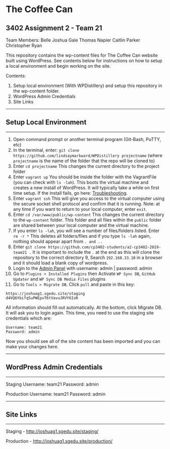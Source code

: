 # The Coffee Can

## 3402 Assignment 2 - Team 21 

Team Members:
Belle
Joshua Gale
Thomas Napier
Caitlin Parker
Christopher Ryan

This repository contains the wp-content files for The Coffee Can website built using WordPress. See contents below for instructions on how to setup a local environment and begin working on the site. 

Contents:
1. Setup local environment (With WPDistillery) and setup this repository in the wp-content folder.
2. WordPress Admin Credentials
3. Site Links

--------------------------------------------------------------

## Setup Local Environment

--------------------------------------------------------------

1. Open command prompt or another terminal program (Git-Bash, PuTTY, etc)
2. In the terminal, enter: `git clone https://github.com/lindsaymarkward/WPDistillery projectname` (where `projectname` is the name of the folder that the repo will be cloned to)
3. Enter `cd projectname` 
This changes the current directory to the project folder
4. Enter `vagrant up`
You should be inside the folder with the VagrantFile (you can check with `ls -lah`). This boots the virtual machine and creates a new install of WordPress. It will typically take a while on first time setup. If the install fails, go here: [Troubleshooting](https://github.com/lindsaymarkward/WPDistillery#troubleshooting).
5. Enter `vagrant ssh` 
This will give you access to the virtual computer using the secure socket shell protocol and confirm that it is running. Note: at any time if you want to return to your local computer, enter `exit`.
6. Enter `cd /var/www/public/wp-content` 
This changes the current directory to the `wp-content` folder. This folder and all files within the `public` folder are shared between your local computer and the virtual machine.      
7. If you enter `ls -lah`, you will see a number of files/folders listed. Enter `rm -r *` This deletes all folders/files and if you type `ls -lah` again, nothing should appear apart from `. and ..` 
8. Enter `git clone https://github.com/cp3402-students/a2-cp3402-2019-team21 .` 
It is important to include the `.` at the end as this will clone the repository to the correct directory
9, Search `192.168.33.10` in a browser and it should load a blank copy of wordpress. 
10. Login to the [Admin Panel](http://192.168.33.10/wp-admin/) with username: admin | password: admin
11. Go to `Plugins > Installed Plugins` then Activate `WP Sync DB`, `GitHub Updater` and `WP Sync DB Media Files` plugins
12. Go to `Tools > Migrate DB`. Click `pull` and paste in this key: 
```
https://joshuag1.sgedu.site/staging
d4VQ6Ybifq5uPWEpvT6tVavuJRVY6IoR
```
All information should fill out automatically. At the bottom, click Migrate DB. It will ask you to login again. This time, you need to use the staging site credentials which are:
```
Username: team21
Password: admin
```
Now you should see all of the site content has been imported and you can make your changes here. 

--------------------------------------------------------------

## WordPress Admin Credentials

--------------------------------------------------------------

Staging
Username: team21
Password: admin

Production
Username: team21
Password: admin

--------------------------------------------------------------

## Site Links

--------------------------------------------------------------

Staging - http://joshuag1.sgedu.site/staging/

Production - http://joshuag1.sgedu.site/production/
